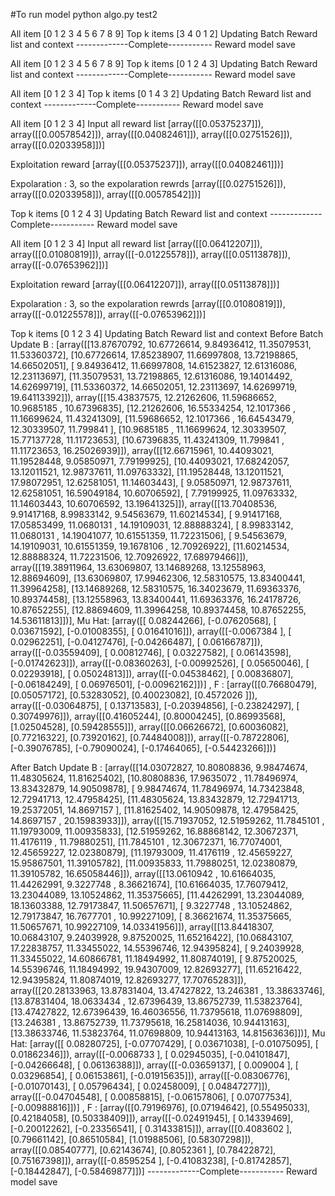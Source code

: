 #To run model 
python algo.py test2


All item [0 1 2 3 4 5 6 7 8 9]
Top k items [3 4 0 1 2]
Updating Batch Reward list and context
-------------Complete-----------
Reward model save


All item [0 1 2 3 4 5 6 7 8 9]
Top k items [0 1 2 4 3]
Updating Batch Reward list and context
-------------Complete-----------
Reward model save


All item [0 1 2 3 4]
Top k items [0 1 4 3 2]
Updating Batch Reward list and context
-------------Complete-----------
Reward model save


All item [0 1 2 3 4]
Input all reward list [array([[0.05375237]]), array([[0.00578542]]), array([[0.04082461]]), array([[0.02751526]]), array([[0.02033958]])]

Exploitation reward [array([[0.05375237]]), array([[0.04082461]])]

Expolaration : 3, so the expolaration rewrds [array([[0.02751526]]), array([[0.02033958]]), array([[0.00578542]])]

Top k items [0 1 2 4 3]
Updating Batch Reward list and context
-------------Complete-----------
Reward model save

All item [0 1 2 3 4]
Input all reward list [array([[0.06412207]]), array([[0.01080819]]), array([[-0.01225578]]), array([[0.05113878]]), array([[-0.07653962]])]

Exploitation reward [array([[0.06412207]]), array([[0.05113878]])]

Expolaration : 3, so the expolaration rewrds [array([[0.01080819]]), array([[-0.01225578]]), array([[-0.07653962]])]

Top k items [0 1 2 3 4]
Updating Batch Reward list and context
Before Batch Update 
B : [array([[13.87670792, 10.67726614,  9.84936412, 11.35079531, 11.53360372],
       [10.67726614, 17.85238907, 11.66997808, 13.72198865, 14.66502051],
       [ 9.84936412, 11.66997808, 14.61523827, 12.61316086, 12.23113697],
       [11.35079531, 13.72198865, 12.61316086, 19.14014492, 14.62699719],
       [11.53360372, 14.66502051, 12.23113697, 14.62699719, 19.64113392]]), array([[15.43837575, 12.21262606, 11.59686652, 10.9685185 , 10.67396835],
       [12.21262606, 16.55334254, 12.1017366 , 11.16699624, 11.43241309],
       [11.59686652, 12.1017366 , 16.64543479, 12.30339507, 11.799841  ],
       [10.9685185 , 11.16699624, 12.30339507, 15.77137728, 11.11723653],
       [10.67396835, 11.43241309, 11.799841  , 11.11723653, 16.25026939]]), array([[12.66715961, 10.44093021, 11.19528448,  9.05850971,  7.79199925],
       [10.44093021, 17.68242057, 13.12011521, 12.98737611, 11.09763332],
       [11.19528448, 13.12011521, 17.98072951, 12.62581051, 11.14603443],
       [ 9.05850971, 12.98737611, 12.62581051, 16.59049184, 10.60706592],
       [ 7.79199925, 11.09763332, 11.14603443, 10.60706592, 13.19641325]]), array([[13.70408536,  9.91417168,  8.99833142,  9.54563679, 11.60214534],
       [ 9.91417168, 17.05853499, 11.0680131 , 14.19109031, 12.88888324],
       [ 8.99833142, 11.0680131 , 14.19041077, 10.61551359, 11.72231506],
       [ 9.54563679, 14.19109031, 10.61551359, 19.1678106 , 12.70926922],
       [11.60214534, 12.88888324, 11.72231506, 12.70926922, 17.68979466]]), array([[19.38911964, 13.63069807, 13.14689268, 13.12558963, 12.88694609],
       [13.63069807, 17.99462306, 12.58310575, 13.83400441, 11.39964258],
       [13.14689268, 12.58310575, 16.34023679, 11.69363376, 10.89374458],
       [13.12558963, 13.83400441, 11.69363376, 16.24178726, 10.87652255],
       [12.88694609, 11.39964258, 10.89374458, 10.87652255, 14.53611813]])], Mu Hat: [array([[ 0.08244266],
       [-0.07620568],
       [ 0.03671592],
       [-0.01008355],
       [ 0.01641016]]), array([[-0.0067384 ],
       [ 0.02962251],
       [-0.04127476],
       [-0.04266487],
       [ 0.06166787]]), array([[-0.03559409],
       [ 0.00812746],
       [ 0.03227582],
       [ 0.06143598],
       [-0.01742623]]), array([[-0.08360263],
       [-0.00992526],
       [ 0.05650046],
       [ 0.02293918],
       [ 0.05024813]]), array([[-0.04538462],
       [ 0.00836807],
       [-0.06184249],
       [ 0.06976501],
       [-0.00962162]])] , F : [array([[0.76680479],
       [0.05057172],
       [0.53283052],
       [0.40023082],
       [0.4572026 ]]), array([[-0.03064875],
       [ 0.13713583],
       [-0.20394856],
       [-0.23824297],
       [ 0.30749976]]), array([[0.41605244],
       [0.80004245],
       [0.86993568],
       [1.02504528],
       [0.59428555]]), array([[0.06626672],
       [0.60036082],
       [0.77216322],
       [0.73920162],
       [0.74484008]]), array([[-0.78722806],
       [-0.39076785],
       [-0.79090024],
       [-0.17464065],
       [-0.54423266]])]

After Batch Update
B : [array([[14.03072827, 10.80808836,  9.98474674, 11.48305624, 11.81625402],
       [10.80808836, 17.9635072 , 11.78496974, 13.83432879, 14.90509878],
       [ 9.98474674, 11.78496974, 14.73423848, 12.72941713, 12.47958425],
       [11.48305624, 13.83432879, 12.72941713, 19.25372051, 14.8697157 ],
       [11.81625402, 14.90509878, 12.47958425, 14.8697157 , 20.15983933]]), array([[15.71937052, 12.51959262, 11.7845101 , 11.19793009, 11.00935833],
       [12.51959262, 16.88868142, 12.30672371, 11.4176119 , 11.79880251],
       [11.7845101 , 12.30672371, 16.77074001, 12.45659227, 12.02380879],
       [11.19793009, 11.4176119 , 12.45659227, 15.95867501, 11.39105782],
       [11.00935833, 11.79880251, 12.02380879, 11.39105782, 16.65058446]]), array([[13.0610942 , 10.61664035, 11.44262991,  9.3227748 ,  8.36621674],
       [10.61664035, 17.76079412, 13.23044089, 13.10524862, 11.35375665],
       [11.44262991, 13.23044089, 18.13603388, 12.79173847, 11.50657671],
       [ 9.3227748 , 13.10524862, 12.79173847, 16.7677701 , 10.99227109],
       [ 8.36621674, 11.35375665, 11.50657671, 10.99227109, 14.03341956]]), array([[13.84418307, 10.06843107,  9.24039928,  9.87520025, 11.65216422],
       [10.06843107, 17.22838757, 11.33455022, 14.55396746, 12.94395824],
       [ 9.24039928, 11.33455022, 14.60866781, 11.18494992, 11.80874019],
       [ 9.87520025, 14.55396746, 11.18494992, 19.94307009, 12.82693277],
       [11.65216422, 12.94395824, 11.80874019, 12.82693277, 17.70765283]]), array([[20.28133963, 13.87831404, 13.47427822, 13.246381  , 13.38633746],
       [13.87831404, 18.0633434 , 12.67396439, 13.86752739, 11.53823764],
       [13.47427822, 12.67396439, 16.46036556, 11.73795618, 11.07698809],
       [13.246381  , 13.86752739, 11.73795618, 16.25814036, 10.94413163],
       [13.38633746, 11.53823764, 11.07698809, 10.94413163, 14.81563636]])], Mu Hat: [array([[ 0.08280725],
       [-0.07707429],
       [ 0.03671038],
       [-0.01075095],
       [ 0.01862346]]), array([[-0.0068733 ],
       [ 0.02945035],
       [-0.04101847],
       [-0.04266648],
       [ 0.06136388]]), array([[-0.03659137],
       [ 0.009004  ],
       [ 0.03296854],
       [ 0.06153861],
       [-0.01915635]]), array([[-0.08306776],
       [-0.01070143],
       [ 0.05796434],
       [ 0.02458009],
       [ 0.04847277]]), array([[-0.04704548],
       [ 0.00858815],
       [-0.06157806],
       [ 0.07077534],
       [-0.00988816]])] , F : [array([[0.79196976],
       [0.07194642],
       [0.55495033],
       [0.42184058],
       [0.50338409]]), array([[-0.02491945],
       [ 0.14339469],
       [-0.20012262],
       [-0.23356541],
       [ 0.31433815]]), array([[0.4083602 ],
       [0.79661142],
       [0.86510584],
       [1.01988506],
       [0.58307298]]), array([[0.08540777],
       [0.62143674],
       [0.8052361 ],
       [0.78422872],
       [0.75167398]]), array([[-0.8595254 ],
       [-0.41083238],
       [-0.81742857],
       [-0.18442847],
       [-0.58469877]])]
-------------Complete-----------
Reward model save

